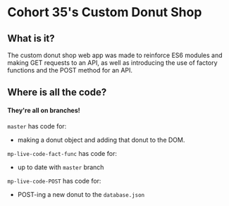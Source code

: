 # Cohort 35's Custom Donut Shop

## What is it?
The custom donut shop web app was made to reinforce ES6 modules and making GET requests to an API, as well as introducing the use of factory functions and the POST method for an API.

## Where is all the code?
#### They're all on branches!
`master` has code for:
- making a donut object and adding that donut to the DOM.

`mp-live-code-fact-func` has code for:
- up to date with `master` branch

`mp-live-code-POST` has code for:
- POST-ing a new donut to the `database.json`